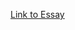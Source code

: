 [Link to Essay](https://docs.google.com/document/d/1ylT4trtCpMn4WUk3uHZyCcV_PPUi-Bfh8NGzd58L748/edit?usp=sharing)
